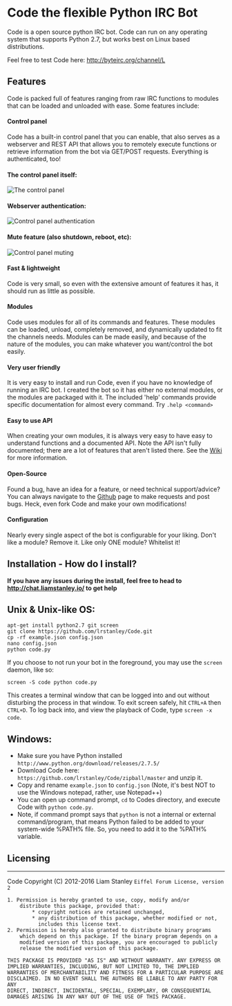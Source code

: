 # Code the flexible Python IRC Bot

Code is a open source python IRC bot. Code can run on any operating system that supports Python 2.7, but works best on Linux based distributions.

Feel free to test Code here: http://byteirc.org/channel/L

## Features

Code is packed full of features ranging from raw IRC functions to modules that can be loaded and unloaded with ease. Some features include:

#### Control panel
Code has a built-in control panel that you can enable, that also serves as a webserver and REST API that allows you to remotely execute functions or retrieve information from the bot via GET/POST requests. Everything is authenticated, too!

#### The control panel itself:
![The control panel](https://i.imgur.com/ewAgVNu.png)

#### Webserver authentication:
![Control panel authentication](https://i.imgur.com/w5kbij3.png)

#### Mute feature (also shutdown, reboot, etc):
![Control panel muting](https://i.imgur.com/BAkdmw0.png)

#### Fast & lightweight
Code is very small, so even with the extensive amount of features it has, it should run as little as possible.

#### Modules
Code uses modules for all of its commands and features. These modules can be loaded, unload, completely removed, and dynamically updated to fit the channels needs. Modules can be made easily, and because of the nature of the modules, you can make whatever you want/control the bot easily.

#### Very user friendly
It is very easy to install and run Code, even if you have no knowledge of running an IRC bot. I created the bot so it has either no external modules, or the modules are packaged with it. The included 'help' commands provide specific documentation for almost every command. Try `.help <command>`

#### Easy to use API
When creating your own modules, it is always very easy to have easy to understand functions and a documented API. Note the API isn't fully documented; there are a lot of features that aren't listed there. See the [Wiki](https://github.com/lrstanley/Code/wiki) for more information.

#### Open-Source
Found a bug, have an idea for a feature, or need technical support/advice? You can always navigate to the [Github](https://github.com/lrstanley/Code/issues) page to make requests and post bugs. Heck, even fork Code and make your own modifications!

#### Configuration
Nearly every single aspect of the bot is configurable for your liking. Don't like a module? Remove it. Like only ONE module? Whitelist it!

## Installation - How do I install? 

**If you have any issues during the install, feel free to head to http://chat.liamstanley.io/ to get help**

Unix & Unix-like OS: 
--------------------

    apt-get install python2.7 git screen
    git clone https://github.com/lrstanley/Code.git
    cp -rf example.json config.json
    nano config.json
    python code.py

If you choose to not run your bot in the foreground, you may use the `screen` daemon, like so:

    screen -S code python code.py

This creates a terminal window that can be logged into and out without disturbing the process in that window. To exit screen safely, hit `CTRL+A` then `CTRL+D`.
To log back into, and view the playback of Code, type `screen -x code`.

Windows: 
--------------------


- Make sure you have Python installed `http://www.python.org/download/releases/2.7.5/`
- Download Code here: `https://github.com/lrstanley/Code/zipball/master` and unzip it.
- Copy and rename `example.json` to `config.json` (Note, it's best NOT to use the Windows notepad, rather, use Notepad++)
- You can open up command prompt, `cd` to Codes directory, and execute Code with `python code.py`.
- Note, if command prompt says that `python` is not a internal or external command/program, that means Python failed to be added to your system-wide %PATH% file. So, you need to add it to the %PATH% variable.

Licensing
---------
_________

Code Copyright (C) 2012-2016 Liam Stanley
    `Eiffel Forum License, version 2`
    
    1. Permission is hereby granted to use, copy, modify and/or
        distribute this package, provided that:
            * copyright notices are retained unchanged,
            * any distribution of this package, whether modified or not,
              includes this license text.
    2. Permission is hereby also granted to distribute binary programs
        which depend on this package. If the binary program depends on a
        modified version of this package, you are encouraged to publicly
        release the modified version of this package.
    
    THIS PACKAGE IS PROVIDED "AS IS" AND WITHOUT WARRANTY. ANY EXPRESS OR
    IMPLIED WARRANTIES, INCLUDING, BUT NOT LIMITED TO, THE IMPLIED
    WARRANTIES OF MERCHANTABILITY AND FITNESS FOR A PARTICULAR PURPOSE ARE
    DISCLAIMED. IN NO EVENT SHALL THE AUTHORS BE LIABLE TO ANY PARTY FOR ANY
    DIRECT, INDIRECT, INCIDENTAL, SPECIAL, EXEMPLARY, OR CONSEQUENTIAL
    DAMAGES ARISING IN ANY WAY OUT OF THE USE OF THIS PACKAGE.
